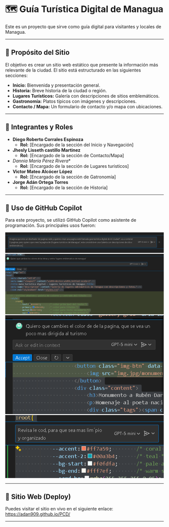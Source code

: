 # 🗺️ Guía Turística Digital de Managua
Este es un proyecto que sirve como guía digital para visitantes y locales de Managua.

---
## 🎯 Propósito del Sitio
El objetivo es crear un sitio web estático que presente la información más relevante de la ciudad. El sitio está estructurado en las siguientes secciones:

* **Inicio:** Bienvenida y presentación general.
* **Historia:** Breve historia de la ciudad o región.
* **Lugares Turísticos:** Galería con descripciones de sitios emblemáticos.
* **Gastronomía:** Platos típicos con imágenes y descripciones.
* **Contacto / Mapa:** Un formulario de contacto y/o mapa con ubicaciones.

---
## 👥 Integrantes y Roles
* **Diego Roberto Corrales Espinoza** 
    * **Rol:** [Encargado de la sección del Inicio y Navegación]
* **Jhesly Lisseth castillo Martinez** 
    * **Rol:** [Encargado de la sección de Contacto/Mapa]
* *Dannia María Pérez Rivera** 
    * **Rol:** [Encargado de la sección de Lugares turisticos]
* **Victor Mateo Alcócer López** 
    * **Rol:** [Encargado de la sección de Gatronomía]
* **Jorge Adán Ortega Torres** 
    * **Rol:** [Encargado de la sección de Historia]

---
## 🤖 Uso de GitHub Copilot
Para este proyecto, se utilizó GitHub Copilot como asistente de programación. Sus principales usos fueron:

![Utilización del Copilot](Documentacion/img1.png)
![Utilización del Copilot](Documentacion/img2.png)
![Utilización del Copilot](Documentacion/img3.png)
![Utilización del Copilot](Documentacion/img4.png)

---
## 🚀 Sitio Web (Deploy)
Puedes visitar el sitio en vivo en el siguiente enlace: https://adan909.github.io/PCD/
****
